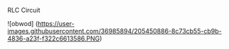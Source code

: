 RLC Circuit
















![obwod]                (https://user-images.githubusercontent.com/36985894/205450886-8c73cb55-cb9b-4836-a23f-f322c6613586.PNG)
